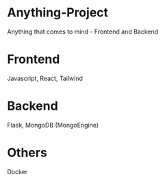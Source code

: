 # Anything-Project
Anything that comes to mind - Frontend and Backend

# Frontend
Javascript, React, Tailwind

# Backend
Flask, MongoDB (MongoEngine)

# Others
Docker